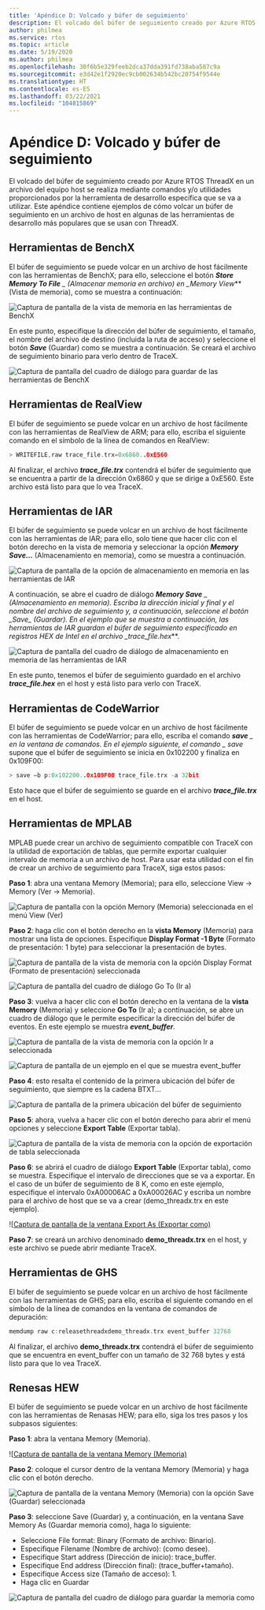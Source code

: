 ```yaml
---
title: 'Apéndice D: Volcado y búfer de seguimiento'
description: El volcado del búfer de seguimiento creado por Azure RTOS ThreadX en un archivo del equipo host se realiza mediante comandos y/o utilidades proporcionados por la herramienta de desarrollo específica que se va a utilizar.
author: philmea
ms.service: rtos
ms.topic: article
ms.date: 5/19/2020
ms.author: philmea
ms.openlocfilehash: 30f6b5e329feeb2dca37dda391fd738aba587c9a
ms.sourcegitcommit: e3d42e1f2920ec9cb002634b542bc20754f9544e
ms.translationtype: HT
ms.contentlocale: es-ES
ms.lasthandoff: 03/22/2021
ms.locfileid: "104815869"
---
```

# <a name="appendix-d---dumping-and-trace-buffer"></a>Apéndice D: Volcado y búfer de seguimiento

El volcado del búfer de seguimiento creado por Azure RTOS ThreadX en un archivo del equipo host se realiza mediante comandos y/o utilidades proporcionados por la herramienta de desarrollo específica que se va a utilizar. Este apéndice contiene ejemplos de cómo volcar un búfer de seguimiento en un archivo de host en algunas de las herramientas de desarrollo más populares que se usan con ThreadX. 

## <a name="benchx-tools"></a>Herramientas de BenchX

El búfer de seguimiento se puede volcar en un archivo de host fácilmente con las herramientas de BenchX; para ello, seleccione el botón ***Store Memory To File** _ (Almacenar memoria en archivo) en _*_Memory View_** (Vista de memoria), como se muestra a continuación:

![Captura de pantalla de la vista de memoria en las herramientas de BenchX](./media/user-guide/image642.jpg)

En este punto, especifique la dirección del búfer de seguimiento, el tamaño, el nombre del archivo de destino (incluida la ruta de acceso) y seleccione el botón ***Save*** (Guardar) como se muestra a continuación. Se creará el archivo de seguimiento binario para verlo dentro de TraceX.

![Captura de pantalla del cuadro de diálogo para guardar de las herramientas de BenchX](./media/user-guide/image643.jpg)

## <a name="realview-tools"></a>Herramientas de RealView

El búfer de seguimiento se puede volcar en un archivo de host fácilmente con las herramientas de RealView de ARM; para ello, escriba el siguiente comando en el símbolo de la línea de comandos en RealView:

```c 
> WRITEFILE,raw trace_file.trx=0x6860..0xE560
```

Al finalizar, el archivo ***trace_file.trx*** contendrá el búfer de seguimiento que se encuentra a partir de la dirección 0x6860 y que se dirige a 0xE560. Este archivo está listo para que lo vea TraceX.

## <a name="iar-tools"></a>Herramientas de IAR

El búfer de seguimiento se puede volcar en un archivo de host fácilmente con las herramientas de IAR; para ello, solo tiene que hacer clic con el botón derecho en la vista de memoria y seleccionar la opción ***Memory Save…*** (Almacenamiento en memoria), como se muestra a continuación.

![Captura de pantalla de la opción de almacenamiento en memoria en las herramientas de IAR](./media/user-guide/image0_311.jpg)

A continuación, se abre el cuadro de diálogo ***Memory Save** _ (Almacenamiento en memoria). Escriba la dirección inicial y final y el nombre del archivo de seguimiento y, a continuación, seleccione el botón _*_Save_*_ (Guardar). En el ejemplo que se muestra a continuación, las herramientas de IAR guardan el búfer de seguimiento especificado en registros HEX de Intel en el archivo _*_trace_file.hex_**.

![Captura de pantalla del cuadro de diálogo de almacenamiento en memoria de las herramientas de IAR](./media/user-guide/image648.jpg)

En este punto, tenemos el búfer de seguimiento guardado en el archivo ***trace_file.hex*** en el host y está listo para verlo con TraceX.

## <a name="codewarrior-tools"></a>Herramientas de CodeWarrior

El búfer de seguimiento se puede volcar en un archivo de host fácilmente con las herramientas de CodeWarrior; para ello, escriba el comando ***save** _ en la ventana de comandos. En el ejemplo siguiente, el comando _ *_save_** supone que el búfer de seguimiento se inicia en 0x102200 y finaliza en 0x109F00:

```c
> save –b p:0x102200..0x109F00 trace_file.trx -a 32bit
```

Esto hace que el búfer de seguimiento se guarde en el archivo ***trace_file.trx*** en el host.

## <a name="mplab-tools"></a>Herramientas de MPLAB

MPLAB puede crear un archivo de seguimiento compatible con TraceX con la utilidad de exportación de tablas, que permite exportar cualquier intervalo de memoria a un archivo de host. Para usar esta utilidad con el fin de crear un archivo de seguimiento para TraceX, siga estos pasos:

**Paso 1**: abra una ventana Memory (Memoria); para ello, seleccione View -> Memory (Ver -> Memoria).

![Captura de pantalla con la opción Memory (Memoria) seleccionada en el menú View (Ver)](./media/user-guide/image0_316.jpg)

**Paso 2**: haga clic con el botón derecho en la **vista Memory** (Memoria) para mostrar una lista de opciones. Especifique **Display Format -1 Byte** (Formato de presentación: 1 byte) para seleccionar la presentación de bytes.

![Captura de pantalla de la vista de memoria con la opción Display Format (Formato de presentación) seleccionada](./media/user-guide/image650.png)

![Captura de pantalla del cuadro de diálogo Go To (Ir a)](./media/user-guide/image651.jpg)

**Paso 3**: vuelva a hacer clic con el botón derecho en la ventana de la **vista Memory** (Memoria) y seleccione **Go To** (Ir a); a continuación, se abre un cuadro de diálogo que le permite especificar la dirección del búfer de eventos. En este ejemplo se muestra **_event_buffer_**.

![Captura de pantalla de la vista de memoria con la opción Ir a seleccionada](./media/user-guide/image0_312.jpg)

![Captura de pantalla de un ejemplo en el que se muestra event_buffer](./media/user-guide/image653.png)

**Paso 4**: esto resalta el contenido de la primera ubicación del búfer de seguimiento, que siempre es la cadena BTXT...

![Captura de pantalla de la primera ubicación del búfer de seguimiento](./media/user-guide/image0_313.jpg)

**Paso 5**: ahora, vuelva a hacer clic con el botón derecho para abrir el menú opciones y seleccione **Export Table** (Exportar tabla).

![Captura de pantalla de la vista de memoria con la opción de exportación de tabla seleccionada](./media/user-guide/image0_314.jpg)

**Paso 6**: se abrirá el cuadro de diálogo **Export Table** (Exportar tabla), como se muestra. Especifique el intervalo de direcciones que se va a exportar. En el caso de un búfer de seguimiento de 8 K, como en este ejemplo, especifique el intervalo 0xA00006AC a 0xA00026AC y escriba un nombre para el archivo de host que se va a crear (demo_threadx.trx en este ejemplo).

![[Captura de pantalla de la ventana Export As (Exportar como)](./media/user-guide/image656.jpg)

**Paso 7**: se creará un archivo denominado **demo_threadx.trx** en el host, y este archivo se puede abrir mediante TraceX.

## <a name="ghs-tools"></a>Herramientas de GHS

El búfer de seguimiento se puede volcar en un archivo de host fácilmente con las herramientas de GHS; para ello, escriba el siguiente comando en el símbolo de la línea de comandos en la ventana de comandos de depuración:

```c
memdump raw c:releasethreadxdemo_threadx.trx event_buffer 32768
```

Al finalizar, el archivo **demo_threadx.trx** contendrá el búfer de seguimiento que se encuentra en event_buffer con un tamaño de 32 768 bytes y está listo para que lo vea TraceX.

## <a name="renesas-hew"></a>Renesas HEW

El búfer de seguimiento se puede volcar en un archivo de host fácilmente con las herramientas de Renasas HEW; para ello, siga los tres pasos y los subpasos siguientes:

**Paso 1**: abra la ventana Memory (Memoria).

![[Captura de pantalla de la ventana Memory (Memoria)](./media/user-guide/image657.jpg)

**Paso 2**: coloque el cursor dentro de la ventana Memory (Memoria) y haga clic con el botón derecho.

![Captura de pantalla de la ventana Memory (Memoria) con la opción Save (Guardar) seleccionada](./media/user-guide/image0_315.jpg)

**Paso 3**: seleccione Save (Guardar) y, a continuación, en la ventana Save Memory As (Guardar memoria como), haga lo siguiente:

- Seleccione File format: Binary (Formato de archivo: Binario).
- Especifique Filename (Nombre de archivo): (como desee).
- Especifique Start address (Dirección de inicio): trace_buffer.
- Especifique End address (Dirección final): (trace_buffer+tamaño).
- Especifique Access size (Tamaño de acceso): 1.
- Haga clic en Guardar

![Captura de pantalla del cuadro de diálogo para guardar la memoria como](./media/user-guide/image659.jpg)